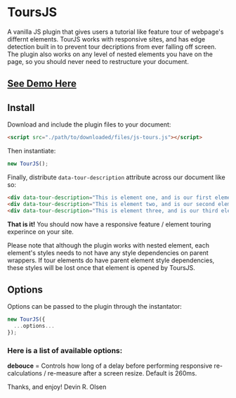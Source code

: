# ToursJS

A vanilla JS plugin that gives users a tutorial like feature tour of webpage's differnt elements. 
TourJS works with responsive sites, and has edge detection built in to prevent tour decriptions from ever falling off screen.
The plugin also works on any level of nested elements you have on the page, so you should never need to restructure your document.

## [See Demo Here](https://jsfiddle.net/wf3o53mc/)

## Install

Download and include the plugin files to your document:

```html
<script src="./path/to/downloaded/files/js-tours.js"></script>
```

Then instantiate:
```javascript
new TourJS();
```

Finally, distribute `data-tour-description` attribute across our document like so:
```html
<div data-tour-description="This is element one, and is our first element.">Element One</div>
<div data-tour-description="This is element two, and is our second element.">Element Two</div>
<div data-tour-description="This is element three, and is our third element.">Element Three</div>
```

**That is it!** 
You should now have a responsive feature / element touring experince on your site.

Please note that although the plugin works with nested element, each element's styles needs to not have any style dependencies on parent wrappers. If tour elements do have parent element style dependencies, these styles will be lost once that element is opened by ToursJS.

## Options
Options can be passed to the plugin through the instantator:
```javascript
new TourJS({
  ...options...
});
```

### Here is a list of available options:

**debouce** = Controls how long of a delay before performing responsive re-calculations / re-measure after a screen resize. Default is 260ms.

Thanks, and enjoy!
Devin R. Olsen